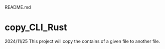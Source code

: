 README.md

# copy_CLI_Rust
2024/11/25
This project will copy the contains of a given file to another file.